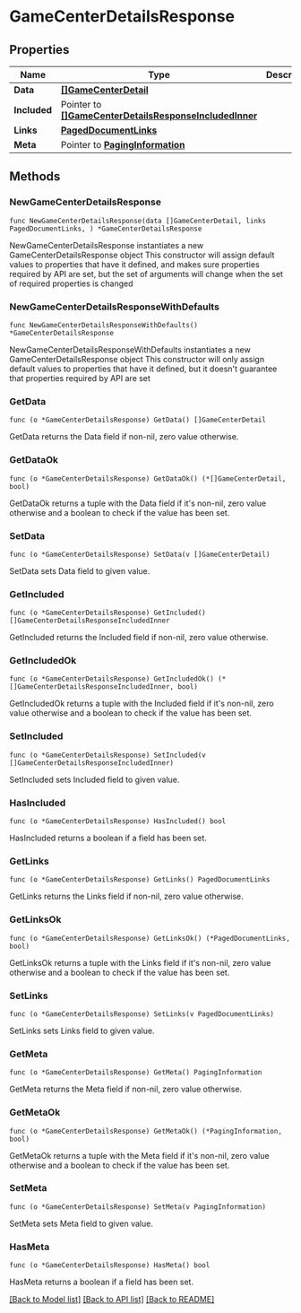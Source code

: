 # GameCenterDetailsResponse

## Properties

Name | Type | Description | Notes
------------ | ------------- | ------------- | -------------
**Data** | [**[]GameCenterDetail**](GameCenterDetail.md) |  | 
**Included** | Pointer to [**[]GameCenterDetailsResponseIncludedInner**](GameCenterDetailsResponseIncludedInner.md) |  | [optional] 
**Links** | [**PagedDocumentLinks**](PagedDocumentLinks.md) |  | 
**Meta** | Pointer to [**PagingInformation**](PagingInformation.md) |  | [optional] 

## Methods

### NewGameCenterDetailsResponse

`func NewGameCenterDetailsResponse(data []GameCenterDetail, links PagedDocumentLinks, ) *GameCenterDetailsResponse`

NewGameCenterDetailsResponse instantiates a new GameCenterDetailsResponse object
This constructor will assign default values to properties that have it defined,
and makes sure properties required by API are set, but the set of arguments
will change when the set of required properties is changed

### NewGameCenterDetailsResponseWithDefaults

`func NewGameCenterDetailsResponseWithDefaults() *GameCenterDetailsResponse`

NewGameCenterDetailsResponseWithDefaults instantiates a new GameCenterDetailsResponse object
This constructor will only assign default values to properties that have it defined,
but it doesn't guarantee that properties required by API are set

### GetData

`func (o *GameCenterDetailsResponse) GetData() []GameCenterDetail`

GetData returns the Data field if non-nil, zero value otherwise.

### GetDataOk

`func (o *GameCenterDetailsResponse) GetDataOk() (*[]GameCenterDetail, bool)`

GetDataOk returns a tuple with the Data field if it's non-nil, zero value otherwise
and a boolean to check if the value has been set.

### SetData

`func (o *GameCenterDetailsResponse) SetData(v []GameCenterDetail)`

SetData sets Data field to given value.


### GetIncluded

`func (o *GameCenterDetailsResponse) GetIncluded() []GameCenterDetailsResponseIncludedInner`

GetIncluded returns the Included field if non-nil, zero value otherwise.

### GetIncludedOk

`func (o *GameCenterDetailsResponse) GetIncludedOk() (*[]GameCenterDetailsResponseIncludedInner, bool)`

GetIncludedOk returns a tuple with the Included field if it's non-nil, zero value otherwise
and a boolean to check if the value has been set.

### SetIncluded

`func (o *GameCenterDetailsResponse) SetIncluded(v []GameCenterDetailsResponseIncludedInner)`

SetIncluded sets Included field to given value.

### HasIncluded

`func (o *GameCenterDetailsResponse) HasIncluded() bool`

HasIncluded returns a boolean if a field has been set.

### GetLinks

`func (o *GameCenterDetailsResponse) GetLinks() PagedDocumentLinks`

GetLinks returns the Links field if non-nil, zero value otherwise.

### GetLinksOk

`func (o *GameCenterDetailsResponse) GetLinksOk() (*PagedDocumentLinks, bool)`

GetLinksOk returns a tuple with the Links field if it's non-nil, zero value otherwise
and a boolean to check if the value has been set.

### SetLinks

`func (o *GameCenterDetailsResponse) SetLinks(v PagedDocumentLinks)`

SetLinks sets Links field to given value.


### GetMeta

`func (o *GameCenterDetailsResponse) GetMeta() PagingInformation`

GetMeta returns the Meta field if non-nil, zero value otherwise.

### GetMetaOk

`func (o *GameCenterDetailsResponse) GetMetaOk() (*PagingInformation, bool)`

GetMetaOk returns a tuple with the Meta field if it's non-nil, zero value otherwise
and a boolean to check if the value has been set.

### SetMeta

`func (o *GameCenterDetailsResponse) SetMeta(v PagingInformation)`

SetMeta sets Meta field to given value.

### HasMeta

`func (o *GameCenterDetailsResponse) HasMeta() bool`

HasMeta returns a boolean if a field has been set.


[[Back to Model list]](../README.md#documentation-for-models) [[Back to API list]](../README.md#documentation-for-api-endpoints) [[Back to README]](../README.md)


